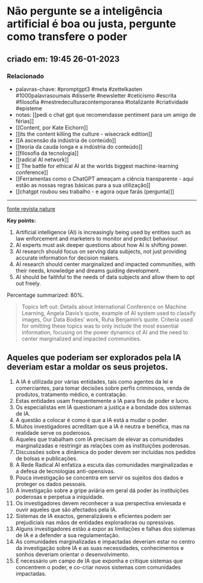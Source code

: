 # Não pergunte se a inteligência artificial é boa ou justa, pergunte como transfere o poder
## criado em: 19:45 26-01-2023

### Relacionado
- palavras-chave: #promptgpt3 #meta #zettelkasten #1000palavrasoumais #disserte #newsletter #ceticismo #escrita #filosofia #mestredeculturacontemporanea #totalizante #criatividade #episteme 
- notas: [[pedi o chat gpt que recomendasse pentiment para um amigo de férias]]
- [[Content, por Kate Eichorn]]
- [[its the content killing the culture - wisecrack edition]]
- [[A ascensão da indústria de conteúdo]]
- [[teoria da cauda longa e a indústria do conteúdo]]
- [[filosofia da tecnologia]]
- [[radical AI network]]
- [[ The battle for ethical AI at the worlds biggest machine-learning conference]]
- [[Ferramentas como o ChatGPT ameaçam a ciência transparente - aqui estão as nossas regras básicas para a sua utilização]]
- [[chatgpt roubou seu trabalho - e agora oque farás (pergunta)]]
---
[fonte revista nature](https://www.nature.com/articles/d41586-020-02003-2)

**Key points:** 
1. Artificial intelligence (AI) is increasingly being used by entities such as law enforcement and marketers to monitor and predict behaviour. 
2. AI experts must ask deeper questions about how AI is shifting power.
3. AI research should focus on serving data subjects, not just providing accurate information for decision makers.
4. AI research should center marginalized and impacted communities, with their needs, knowledge and dreams guiding development.
5. AI should be faithful to the needs of data subjects and allow them to opt out freely.

Percentage summarized: 80%.

>Topics left out: Details about International Conference on Machine Learning, Angela Davis’s quote, example of AI system used to classify images, Our Data Bodies’ work, Ruha Benjamin’s quote. Criteria used for omitting these topics was to only include the most essential information, focusing on the power dynamics of AI and the need to center marginalized and impacted communities.

## Aqueles que poderiam ser explorados pela IA deveriam estar a moldar os seus projetos.

1.  A IA é utilizada por várias entidades, tais como agentes da lei e comerciantes, para tomar decisões sobre perfis criminosos, venda de produtos, tratamento médico, e contratação.
2.  Estas entidades usam frequentemente a IA para fins de poder e lucro.
3.  Os especialistas em IA questionam a justiça e a bondade dos sistemas de IA.
4.  A questão a colocar é como é que a IA está a mudar o poder.
5.  Muitos investigadores acreditam que a IA é neutra e benéfica, mas na realidade serve os poderosos.
6.  Aqueles que trabalham com IA precisam de elevar as comunidades marginalizadas e restringir as relações com as instituições poderosas.
7.  Discussões sobre a dinâmica do poder devem ser incluídas nos pedidos de bolsas e publicações.
8.  A Rede Radical AI enfatiza a escuta das comunidades marginalizadas e a defesa de tecnologias anti-opensivas.
9.  Pouca investigação se concentra em servir os sujeitos dos dados e proteger os dados pessoais.
10.  A investigação sobre a gripe aviária em geral dá poder às instituições poderosas e perpetua a iniquidade.
11.  Os investigadores devem reconhecer a sua perspectiva enviesada e ouvir aqueles que são afectados pela IA.
12.  Sistemas de IA exactos, generalizáveis e eficientes podem ser prejudiciais nas mãos de entidades exploradoras ou opressivas.
13.  Alguns investigadores estão a expor as limitações e falhas dos sistemas de IA e a defender a sua regulamentação.
14.  As comunidades marginalizadas e impactadas deveriam estar no centro da investigação sobre IA e as suas necessidades, conhecimentos e sonhos deveriam orientar o desenvolvimento.
15.  É necessário um campo de IA que exponha e critique sistemas que concentrem o poder, e co-criar novos sistemas com comunidades impactadas.